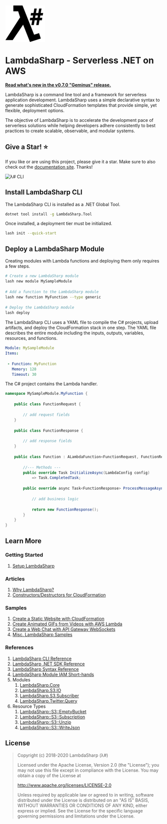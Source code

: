 ﻿![λ#](src/DocFx/images/LambdaSharpLogo.png)

# LambdaSharp - Serverless .NET on AWS

**[Read what's new in the v0.7.0 "Geminus" release.](https://lambdasharp.net/articles/ReleaseNotes-Geminus.html)**

LambdaSharp is a command line tool and a framework for serverless application development. LambdaSharp uses a simple declarative syntax to generate sophisticated CloudFormation templates that provide simple, yet flexible, deployment options.

The objective of LambdaSharp is to accelerate the development pace of serverless solutions while helping developers adhere consistently to best practices to create scalable, observable, and modular systems.

## Give a Star! :star:

If you like or are using this project, please give it a star. Make sure to also check out the [documentation site](https://lambdasharp.net). Thanks!

![λ# CLI](src/DocFx/images/LashAnsiColor-WIP.gif)

## Install LambdaSharp CLI

The LambdaSharp CLI is installed as a .NET Global Tool.

```bash
dotnet tool install -g LambdaSharp.Tool
```

Once installed, a deployment tier must be initialized.
```bash
lash init --quick-start
```

## Deploy a LambdaSharp Module

Creating modules with Lambda functions and deploying them only requires a few steps.

```bash
# Create a new LambdaSharp module
lash new module MySampleModule

# Add a function to the LambdaSharp module
lash new function MyFunction --type generic

# Deploy the LambdaSharp module
lash deploy
```

The LambdaSharp CLI uses a YAML file to compile the C# projects, upload artifacts, and deploy the CloudFormation stack in one step. The YAML file describes the entire module including the inputs, outputs, variables, resources, and functions.

```yaml
Module: MySampleModule
Items:

 - Function: MyFunction
   Memory: 128
   Timeout: 30
```

The C# project contains the Lambda handler.

```csharp
namespace MySampleModule.MyFunction {

    public class FunctionRequest {

        // add request fields
    }

    public class FunctionResponse {

        // add response fields
    }

    public class Function : ALambdaFunction<FunctionRequest, FunctionResponse> {

        //--- Methods ---
        public override Task InitializeAsync(LambdaConfig config)
            => Task.CompletedTask;

        public override async Task<FunctionResponse> ProcessMessageAsync(FunctionRequest request) {

            // add business logic

            return new FunctionResponse();
        }
    }
}
```

## Learn More

### Getting Started

1. [Setup LambdaSharp](https://lambdasharp.net/articles/Setup.html)

### Articles

1. [Why LambdaSharp?](https://lambdasharp.net/articles/WhyLambdaSharp.html)
1. [Constructors/Destructors for CloudFormation](https://lambdasharp.net/articles/Finalizer.html)

### Samples

1. [Create a Static Website with CloudFormation](https://github.com/LambdaSharp/StaticWebsite-Sample)
1. [Create Animated GIFs from Videos with AWS Lambda](https://github.com/LambdaSharp/GifMaker-Sample)
1. [Create a Web Chat with API Gateway WebSockets](https://github.com/LambdaSharp/WebSocketsChat-Sample)
1. [Misc. LambdaSharp Samples](Samples/)

### References

1. [LambdaSharp CLI Reference](https://lambdasharp.net/cli/Index.html)
1. [LambdaSharp .NET SDK Reference](https://lambdasharp.net/sdk/Index.html)
1. [LambdaSharp Syntax Reference](https://lambdasharp.net/syntax/Index.html)
1. [LambdaSharp Module IAM Short-hands](src/LambdaSharp.Tool/Resources/IAM-Mappings.yml)
1. Modules
    1. [LambdaSharp.Core](https://lambdasharp.net/modules/LambdaSharp-Core.html)
    1. [LambdaSharp.S3.IO](https://lambdasharp.net/modules/LambdaSharp-S3-IO.html)
    1. [LambdaSharp.S3.Subscriber](https://lambdasharp.net/modules/LambdaSharp-S3-Subscriber.html)
    1. [LambdaSharp.Twitter.Query](https://lambdasharp.net/modules/LambdaSharp-Twitter-Query.html)
1. Resource Types
    1. [LambdaSharp::S3::EmptyBucket](https://lambdasharp.net/modules/LambdaSharp-S3-EmptyBucket.html)
    1. [LambdaSharp::S3::Subscription](https://lambdasharp.net/modules/LambdaSharp-S3-Subscription.html)
    1. [LambdaSharp::S3::Unzip](https://lambdasharp.net/modules/LambdaSharp-S3-Unzip.html)
    1. [LambdaSharp::S3::WriteJson](https://lambdasharp.net/modules/LambdaSharp-S3-WriteJson.html)

## License

> Copyright (c) 2018-2020 LambdaSharp (λ#)
>
> Licensed under the Apache License, Version 2.0 (the "License");
> you may not use this file except in compliance with the License.
> You may obtain a copy of the License at
>
> http://www.apache.org/licenses/LICENSE-2.0
>
> Unless required by applicable law or agreed to in writing, software
> distributed under the License is distributed on an "AS IS" BASIS,
> WITHOUT WARRANTIES OR CONDITIONS OF ANY KIND, either express or implied.
> See the License for the specific language governing permissions and
> limitations under the License.
